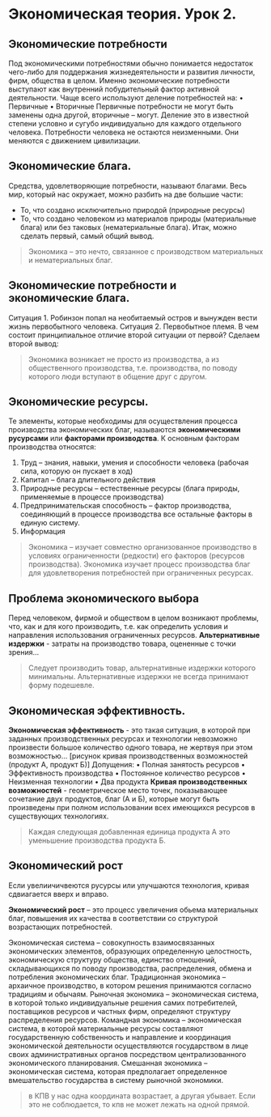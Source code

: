 # Экономическая теория. Урок 2.
## Экономические потребности
Под экономическими потребностями обычно понимается недостаток чего-либо для поддержания жизнедеятельности и развития личности, фирм, общества в целом.
Именно экономические потребности выступают как внутренний побудительный фактор активной деятельности.
Чаще всего используют деление потребностей на:
•	Первичные
•	Вторичные
Первичные потребности не могут быть заменены одна другой, вторичные – могут.
Деление это в известной степени условно и сугубо индивидуально для каждого отдельного человека.
Потребности человека не остаются неизменными. Они меняются с движением цивилизации.

## Экономические блага.
Средства, удовлетворяющие потребности, называют благами.
Весь мир, который нас окружает, можно разбить на две большие части:
-	То, что создано исключительно природой (природные ресурсы)
-	То, что создано человеком из материалов природы (материальные блага) или без таковых (нематериальные блага).
Итак, можно сделать первый, самый общий вывод.
> Экономика – это нечто, связанное с производством материальных и нематериальных благ.

## Экономические потребности и экономические блага.
Ситуация 1. Робинзон попал на необитаемый остров и вынужден вести жизнь первобытного человека.
Ситуация 2. Первобытное племя.
В чем состоит принципиальное отличие второй ситуации от первой?
Сделаем второй вывод:
> Экономика возникает не просто из производства, а из общественного производства, т.е. производства, по поводу которого люди вступают в общение друг с другом.



## Экономические ресурсы.
Те элементы, которые необходимы для осуществления процесса производства экономических благ, называются **экономическими русурсами** или **факторами производства**.
К основным факторам производства относятся:
1.	Труд – знания, навыки, умения и способности человека (рабочая сила, которую он пускает в ход)
2.	Капитал – блага длительного действия
3.	Природные ресурсы – естественные ресурсы (блага природы, применяемые в процессе производства)
4.	Предпринимательская способность – фактор производства, соединяющий в процессе производства все остальные факторы в единую систему.
5.	Информация
> Экономика – изучает совместно организованное производство в условиях ограниченности (редкости) его факторов (ресурсов производства).
Экономика изучает процесс производства благ для удовлетворения потребностей при ограниченных ресурсах.

## Проблема экономического выбора
Перед человеком, фирмой и обществом в целом возникают проблемы, что, как и для кого производить, т.е. как определить условия и направления использования ограниченных ресурсов.
**Альтернативные издержки** - затраты на производство товара, оцененные с точки зрения…
> Следует производить товар, альтернативные издержки которого минимальны.
Альтернативные издержки не всегда принимают форму подешевле.

## Экономическая эффективность.
**Экономическая эффективность** - это такая ситуация, в которой при заданных производственных ресурсах и технологии невозможно произвести большое количество одного товара, не жертвуя при этом возможностью...
[рисунок кривая производственных возможностей (продукт А, продукт Б)]
Допущения:
•	Полная занятость ресурсов
•	Эффективность производства
•	Постоянное количество ресурсов
•	Неизменная технологии
•	Два продукта
**Кривая производственных возможностей** - геометрическое место точек, показывающее сочетание двух продуктов, благ (А и Б), которые могут быть произведены при полном использовании всех имеющихся ресурсов в существующих технологиях.
> Каждая следующая добавленная единица продукта А это уменьшение производства продукта Б.

## Экономический рост
Если увелиичичвеются русурсы или улучшаются технология, кривая сдвиагается вверх и вправо.

**Экономический рост** – это процесс увеличения обьема материальных благ, повышения их качества в соответствии со структурой возрастающих потребностей.

Экономическая система – совокупность взаимосвязанных экономических элементов, образующих определенную целостность, экономическую структуру общества, единство отношений, складывающихся по поводу производства, распределения, обмена и потребления экономических благ.
Традиционная экономика – архаичное производство, в котором решения принимаются согласно традициям и обычаям.
Рыночная экономика – экономическая система, в которой только индивидуальные решения самих потребителей, поставщиков ресурсов и частных фирм, определяют структуру распределения ресурсов.
Командная экономика – экономическая система, в которой материальные ресурсы составляют государственную собственность и направление и координация экономической деятельности осуществляются государством в лице своих административных органов посредством централизованного экономического планирования.
Смешанная экономика – экономическая система, которая предполагает определенное вмешательство государства в систему рыночной экономики.

> в КПВ у нас одна координата возрастает, а другая убывает. Если это не соблюдается, то кпв не может лежать на одной прямой.


